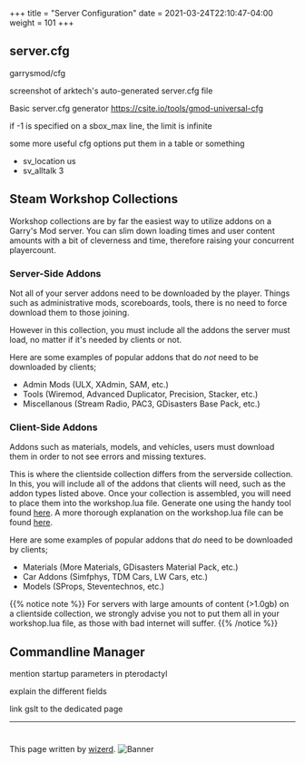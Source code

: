 +++
title = "Server Configuration"
date =  2021-03-24T22:10:47-04:00
weight = 101
+++

## server.cfg
garrysmod/cfg

screenshot of arktech's auto-generated server.cfg file

Basic server.cfg generator https://csite.io/tools/gmod-universal-cfg

if -1 is specified on a sbox_max line, the limit is infinite

some more useful cfg options put them in a table or something
- sv_location us
- sv_alltalk 3

## Steam Workshop Collections
Workshop collections are by far the easiest way to utilize addons on a Garry's Mod server. You can slim down loading times and user content amounts with a bit of cleverness and time, therefore raising your concurrent playercount.

### Server-Side Addons
Not all of your server addons need to be downloaded by the player. Things such as administrative mods, scoreboards, tools, there is no need to force download them to those joining. 

However in this collection, you must include all the addons the server must load, no matter if it's needed by clients or not.

Here are some examples of popular addons that do *not* need to be downloaded by clients;
- Admin Mods (ULX, XAdmin, SAM, etc.)
- Tools (Wiremod, Advanced Duplicator, Precision, Stacker, etc.)
- Miscellanous (Stream Radio, PAC3, GDisasters Base Pack, etc.)

### Client-Side Addons
Addons such as materials, models, and vehicles, users must download them in order to not see errors and missing textures.

This is where the clientside collection differs from the serverside collection. In this, you will include all of the addons that clients will need, such as the addon types listed above. Once your collection is assembled, you will need to place them into the workshop.lua file. Generate one using the handy tool found [here](https://csite.io/tools/gmod-universal-workshop). A more thorough explanation on the workshop.lua file can be found [here](/gmod-guides/serverowners/mounting-addons/).

Here are some examples of popular addons that *do* need to be downloaded by clients;
- Materials (More Materials, GDisasters Material Pack, etc.)
- Car Addons (Simfphys, TDM Cars, LW Cars, etc.)
- Models (SProps, Steventechnos, etc.)

{{% notice note %}}
For servers with large amounts of content (>1.0gb) on a clientside collection, we strongly advise you not to put them all in your workshop.lua file, as those with bad internet will suffer.
{{% /notice %}}

## Commandline Manager
mention startup parameters in pterodactyl 

explain the different fields

link gslt to the dedicated page

---
#
This page written by [wizerd](/contributors/wizerd/).
![Banner](/images/fishy.gif)